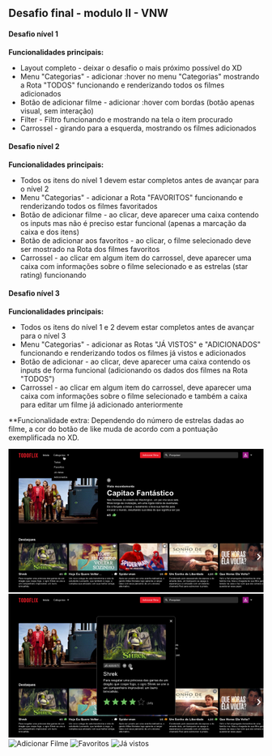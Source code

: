 ## Desafio final - modulo  II - VNW


#### Desafio nível 1


**Funcionalidades principais:** 
- Layout completo - deixar o desafio o mais próximo possível do XD
- Menu "Categorias" - adicionar :hover no menu "Categorias" mostrando a Rota "TODOS" funcionando e renderizando todos os filmes adicionados
- Botão de adicionar filme - adicionar :hover com bordas (botão apenas visual, sem interação)
- Filter - Filtro funcionando e mostrando na tela o item procurado
- Carrossel - girando para a esquerda, mostrando os filmes adicionados



#### Desafio nível 2


**Funcionalidades principais:**
- Todos os itens do nível 1 devem estar completos antes de avançar para o nível 2
- Menu "Categorias" - adicionar a Rota "FAVORITOS" funcionando e renderizando todos os filmes favoritados
- Botão de adicionar filme - ao clicar, deve aparecer uma caixa contendo os inputs mas não é preciso estar funcional (apenas a marcação da caixa e dos itens)
- Botão de adicionar aos favoritos - ao clicar, o filme selecionado deve ser mostrado na Rota dos filmes favoritos
- Carrossel - ao clicar em algum item do carrossel, deve aparecer uma caixa com informações sobre o filme selecionado e as estrelas (star rating) funcionando


#### Desafio nível 3


**Funcionalidades principais:**
- Todos os itens do nível 1 e 2 devem estar completos antes de avançar para o nível 3
- Menu "Categorias" - adicionar as Rotas "JÁ VISTOS" e "ADICIONADOS" funcionando e renderizando todos os filmes já vistos e adicionados
- Botão de adicionar - ao clicar, deve aparecer uma caixa contendo os inputs de forma funcional (adicionando os dados dos filmes na Rota "TODOS")
- Carrossel - ao clicar em algum item do carrossel, deve aparecer uma caixa com informações sobre o filme selecionado e também a caixa para editar um filme já adicionado anteriormente




**Funcionalidade extra:
Dependendo do número de estrelas dadas ao filme, a cor do botão de like muda de acordo com a pontuação exemplificada no XD.

![Home](/src/utils/imgReadme/home.png)
![Descrição](src/utils/imgReadme/descricao.png)
![Adicionar Filme](../tudoflix/src/utils/imgReadme/add.png)
![Favoritos](../tudoflix/src/utils/imgReadme/favoritos.png)
![Já vistos](../tudoflix/src/utils/imgReadme/ja-vistos.png)
